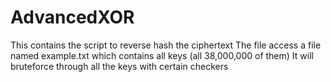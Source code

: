 <h1>AdvancedXOR</h1>
This contains the script to reverse hash the ciphertext
The file access a file named example.txt which contains all keys (all 38,000,000  of them)
It will bruteforce through all the keys with certain checkers
